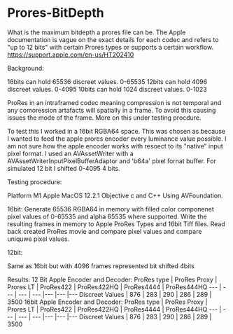 # Prores-BitDepth

What is the maximum bitdepth a prores file can be. The Apple documentation is vague on the exact details for each codec and refers to "up to 12 bits" with certain Prores types or supports a certain workflow. https://support.apple.com/en-us/HT202410

Background:

16bits can hold 65536 discreet values. 0-65535
12bits can hold 4096 discreet values. 0-4095
10bits can hold 1024 discreet values. 0-1023

ProRes in an intraframed codec meaning compression is not temporal and any comoression artafacts will spatially in a frame. To avoid this causing issues the mode of the frame. More on this under testing procdure.


To test this I worked in a 16bit RGBA64 space. This was chosen as because I wanted to feed the apple prores encoder every luminance value possible. I am not sure how the apple encoder works with resoect to its "native" input pixel format. I used an AVAssetWriter with a AVAssetWriterInputPixelBufferAdaptor and 'b64a' pixel fornat buffer. For simulated 12 bit I shifted 0-4095 4 bits.

Testing procedure:

Platform M1 Apple MacOS 12.2.1 Objective c and C++ Using AVFoundation.

16bit:
Generate 65536 RGBA64 in memory with filled color componenet pixel values of 0-65535 and alpha 65535 where supported.
Write the resulting frames in memory to Apple ProRes Types and 16bit Tiff files.
Read back created ProRes movie and compare pixel values and compare uniquwe pixel values.

12bit:

Same as 16bit but with 4096 frames represented bit shifted 4bits




Results:
12 Bit
Apple Encoder and Decoder:
ProRes type | ProRes Proxy | Prores LT | ProRes422 | ProRes422HQ | ProRes4444 | ProRes444HQ 
--- | --- | --- | --- |--- |--- |---
Discreet Values | 876 | 283 | 290 | 286 | 289 | 3500 
16bit
Apple Encoder and Decoder:
ProRes type | ProRes Proxy | Prores LT | ProRes422 | ProRes422HQ | ProRes4444 | ProRes444HQ 
--- | --- | --- | --- |--- |--- |---
Discreet Values | 876 | 283 | 290 | 286 | 289 | 3500 





